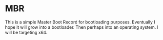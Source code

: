 # MBR
This is a simple Master Boot Record for bootloading purposes. Eventually I hope it will grow into a bootloader. Then perhaps into an operating system. I will be targeting x64.
